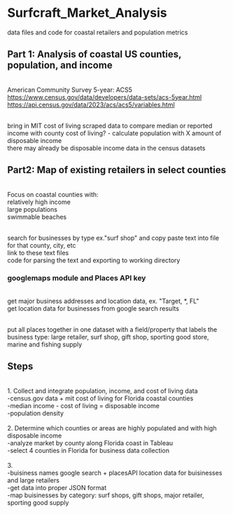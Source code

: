 # Surfcraft_Market_Analysis
data files and code for coastal retailers and population metrics


## Part 1: Analysis of coastal US counties, population, and income
<br>American Community Survey 5-year: ACS5
<br>https://www.census.gov/data/developers/data-sets/acs-5year.html
<br>https://api.census.gov/data/2023/acs/acs5/variables.html

<br>bring in MIT cost of living scraped data to compare median or reported income with county cost of living? - calculate population with X amount of disposable income
<br> there may already be disposable income data in the census datasets



## Part2: Map of existing retailers in select counties
<br>Focus on coastal counties with: 
<br>relatively high income
<br>large populations
<br>swimmable beaches

<br> search for businesses by type ex."surf shop" and copy paste text into file for that county, city, etc
<br> link to these text files
<br> code for parsing the text and exporting to working directory

### googlemaps module and Places API key
<br> get major business addresses and location data, ex. "Target, *, FL"
<br> get location data for businesses from google search results


<br>put all places together in one dataset with a field/property that labels the business type: large retailer, surf shop, gift shop, sporting good store, marine and fishing supply

## Steps
<br> 1. Collect and integrate population, income, and cost of living data
<br> -census.gov data + mit cost of living for Florida coastal counties
<br> -median income - cost of living = disposable income
<br> -population density
<br>
<br> 2. Determine which counties or areas are highly populated and with high disposable income
<br> -analyze market by county along Florida coast in Tableau
<br> -select 4 counties in Florida for business data collection
<br>
<br> 3.
<br> -buisiness names google search + placesAPI location data for buisinesses and large retailers
<br> -get data into proper JSON format
<br> -map buisinesses by category: surf shops, gift shops, major retailer, sporting good supply
<br>
<br> 

